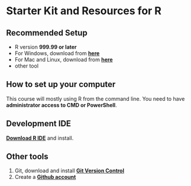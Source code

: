 # Starter Kit and Resources for R

## Recommended Setup

- R version **999.99 or later**
- For Windows, download from **[here](https://www.r.com/version999/r.exe)**
- For Mac and Linux, download from **[here](https://www.r.com/version999/r_linux)**
- other tool

## How to set up your computer

This course will mostly using R from the command line. You need to have **administrator access to CMD or PowerShell**.

## Development IDE

**[Download R IDE](https://www.r.com/ide/)** and install.

## Other tools
1. Git, download and install **[Git Version Control](https://git-scm.com/downloads)**
2. Create a **[Github account](https://github.com/join)**
